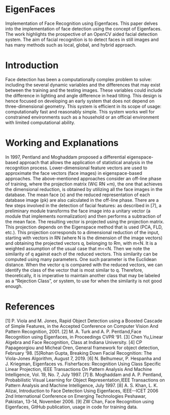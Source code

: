 # EigenFaces
Implementation of Face Recognition using Eigenfaces.
This paper delves into the implementation of face detection using the concept of Eigenfaces. The work highlights the prospective of an OpenCV aided facial detection system. The aim of facial recognition is to detect faces in still images and has many methods such as local, global, and hybrid approach.

# Introduction
Face detection has been a computationally complex problem to solve: including the several dynamic variables and the differences that may exist between the training and the testing images. These variables could include the difference in lighting and angle difference in head tilting.
This design is hence focused on developing an early system that does not depend on three-dimensional geometry. This system is efficient in its scope of usage: computationally fast and reasonably simple. 
This system works well for constrained environments such as a household or an official environment with limited computational ability.

# Working and Explanations
In 1997, Pentland and Moghaddam proposed a differential eigenspace-based approach that allows the application of statistical analysis in the recognition process.
Lower-dimensional feature vectors are used to approximate the face vectors (face images) in eigenspace-based approaches.
The above-mentioned approaches consider an off-line phase of training, where the projection matrix (W∈ RN ×m), the one that achieves the dimensional reduction, is obtained by utilizing all the face images in the database.
The mean face (x) and the reduced representation of each database image (pk) are also calculated in the off-line phase.
There are a few steps involved in the detection of facial features: as described in [7], a preliminary module transforms the face image into a unitary vector (a module that implements normalization) and then performs a subtraction of the mean face. The resulting vector is projected using the projection matrix. This projection depends on the Eigenspace method that is used (PCA, FLD, etc.).
This projection corresponds to a dimensional reduction of the input, starting with vectors in RN (where N is the dimension of the image vectors) and obtaining the projected vectors q, belonging to Rm, with m<N. It is a weighted assumption of the usual case that m<<N. 
Then we note the similarity of q against each of the reduced vectors. This similarity can be computed using many parameters. One such parameter is the Euclidean distance.
When the vector q is compared with the reduced vectors, we can identify the class of the vector that is most similar to q.
Therefore, theoretically, it is imperative to maintain another class that may be labeled as a “Rejection Class”, or system, to use for when the similarity is not good enough.

# References
[1] P. Viola and M. Jones, ​Rapid Object Detection using a Boosted Cascade of Simple Features,​ in the Accepted Conference on Computer Vision And Pattern Recognition, 2001.
[2] M. A. Turk and A. P. Pentland, ​Face Recognition using Eigenfaces,​ in Proceedings CVPR ‘91.
[3] Chen Yu, ​Linear Algebra and Face Recognition,​ Class at Indiana University.
[4] CP Papageorgiou and Micheal Oren, General framework for object detection,​ February ‘98.
[5]Rohan Gupta, ​Breaking Down Facial Recognition: The Viola-Jones Algorithm, August 7, 2019.
[6] N. Belhumeur, P. Hespanha and J. Kriegman,​ Eigenfaces vs. Fisherfaces: Recognition Using Class Specific Linear Projection,​ IEEE Transactions On Pattern Analysis And Machine Intelligence, Vol. 19, No. 7, July 1997.
[7] B. Moghaddam and A. P. Pentland,
Probabilistic Visual Learning for Object
Representation, ​IEEE Transactions on Pattern Analysis and Machine Intelligence, July 1997.
[8] A. S. Khan, L. K. Alizai, ​Introduction to Face Detection Using Eigenfaces, IEEE--ICET 2006 2nd International Conference on Emerging Technologies Peshawar, Pakistan, 13-14, November 2006.
[9] ZW Chan, ​Face Recognition using Eigenfaces, ​GitHub publication, usage in code for training data.
